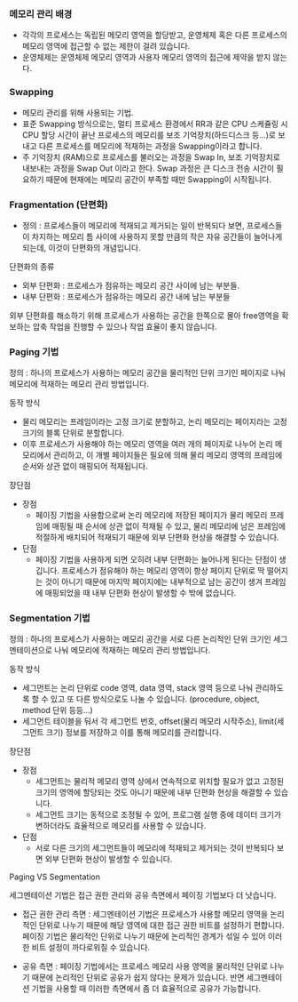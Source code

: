
### 메모리 관리 배경

- 각각의 프로세스는 독립된 메모리 영역을 할당받고, 운영체제 혹은 다른 프로세스의 메모리 영역에 접근할 수 없는 제한이 걸려 있습니다.
- 운영체제는 운영체제 메모리 영역과 사용자 메모리 영역의 접근에 제약을 받지 않는다.


### Swapping

- 메모리 관리를 위해 사용되는 기법. 
- 표준 Swapping 방식으로는, 멀티 프로세스 환경에서 RR과 같은 CPU 스케쥴링 시 CPU 할당 시간이 끝난 프로세스의 메모리를 보조 기억장치(하드디스크 등...)로 보내고 다른 프로세스를 메모리에 적재하는 과정을 Swapping이라고 합니다.
- 주 기억장치 (RAM)으로 프로세스를 불러오는 과정을 Swap In, 보조 기억장치로 내보내는 과정을 Swap Out 이라고 한다. Swap 과정은 큰 디스크 전송 시간이 필요하기 때문에 현재에는 메모리 공간이 부족할 때만 Swapping이 시작됩니다.


### Fragmentation (단편화)

- 정의 : 프로세스들이 메모리에 적재되고 제거되는 일이 반복되다 보면, 프로세스들이 차지하는 메모리 틈 사이에 사용하지 못할 만큼의 작은 자유 공간들이 늘어나게 되는데, 이것이 단편화의 개념입니다.

단편화의 종류
- 외부 단편화 : 프로세스가 점유하는 메모리 공간 사이에 남는 부분들.
- 내부 단편화 : 프로세스가 점유하는 메모리 공간 내에 남는 부분들

외부 단편화를 해소하기 위해 프로세스가 사용하는 공간을 한쪽으로 몰아 free영역을 확보하는 압축 작업을 진행할 수 있으나 작업 효율이 좋지 않습니다.


### Paging 기법

정의 : 하나의 프로세스가 사용하는 메모리 공간을 물리적인 단위 크기인 페이지로 나눠 메모리에 적재하는 메모리 관리 방법입니다. 

동작 방식
- 물리 메모리는 프레임이라는 고정 크기로 분할하고, 논리 메모리는 페이지라는 고정 크기의 블록 단위로 분할합니다. 
- 이후 프로세스가 사용해야 하는 메모리 영역을 여러 개의 페이지로 나누어 논리 메모리에서 관리하고, 이 개별 페이지들은 필요에 의해 물리 메모리 영역의 프레임에 순서와 상관 없이 매핑되어 적재됩니다.

장단점
- 장점
	- 페이징 기법을 사용함으로써 논리 메모리에 저장된 페이지가 물리 메모리 프레임에 매핑될 때 순서에 상관 없이 적재될 수 있고, 물리 메모리에 남은 프레임에 적절하게 배치되어 적재되기 때문에 외부 단편화 현상을 해결할 수 있습니다.
- 단점
	- 페이징 기법을 사용하게 되면 오히려 내부 단편화는 늘어나게 된다는 단점이 생깁니다. 프로세스가 점유해야 하는 메모리 영역이 항상 페이지 단위로 딱 떨어지는 것이 아니기 때문에 마지막 페이지에는 내부적으로 남는 공간이 생겨 프레임에 매핑되었을 때 내부 단편화 현상이 발생할 수 밖에 없습니다. 



### Segmentation 기법

정의 : 하나의 프로세스가 사용하는 메모리 공간을 서로 다른 논리적인 단위 크기인 세그멘테이션으로 나눠 메모리에 적재하는 메모리 관리 방법입니다.

동작 방식
- 세그먼트는 논리 단위로 code 영역, data 영역, stack 영역 등으로 나눠 관리하도록 할 수 있고 또 다른 방식으로도 나눌 수 있습니다. (procedure, object, method 단위 등등...)
- 세그먼트 테이블을 둬서 각 세그먼트 번호, offset(물리 메모리 시작주소), limit(세그먼트 크기) 정보를 저장하고 이를 통해 메모리를 관리합니다.

장단점
- 장점
	- 세그먼트는 물리적 메모리 영역 상에서 연속적으로 위치할 필요가 없고 고정된 크기의 영역에 할당되는 것도 아니기 때문에 내부 단편화 현상을 해결할 수 있습니다.
	- 세그먼트 크기는 동적으로 조정될 수 있어, 프로그램 실행 중에 데이터 크기가 변하더라도 효율적으로 메모리를 사용할 수 있습니다.
- 단점
	- 서로 다른 크기의 세그먼트들이 메모리에 적재되고 제거되는 것이 반복되다 보면 외부 단편화 현상이 발생할 수 있습니다.


Paging VS Segmentation

세그멘테이션 기법은 접근 권한 관리와 공유 측면에서 페이징 기법보다 더 낫습니다. 

- 접근 권한 관리 측면 : 세그멘테이션 기법은 프로세스가 사용할 메모리 영역을 논리적인 단위로 나누기 때문에 해당 영역에 대한 접근 권한 비트를 설정하기 편합니다. 페이징 기법은 물리적인 단위로 나누기 때문에 논리적인 경계가 섞일 수 있어 이러한 비트 설정이 까다로워질 수 있습니다. 

- 공유 측면 : 페이징 기법에서는 프로세스 메모리 사용 영역을 물리적인 단위로 나누기 때문에 논리적인 단위로 공유가 쉽지 않다는 문제가 있습니다. 반면 세그멘테이션 기법을 사용할 때 이러한 측면에서 좀 더 효율적으로 공유가 가능합니다.










